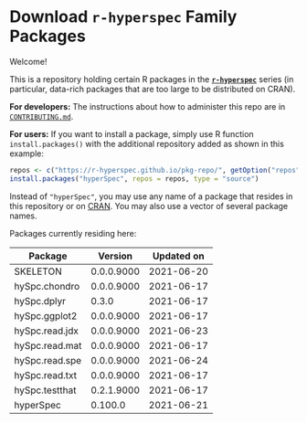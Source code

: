 # Download **`r-hyperspec`** Family Packages

Welcome!

This is a repository holding certain R packages in the [**`r-hyperspec`**](https://r-hyperspec.github.io/) series (in particular, data-rich packages that are too large to be distributed on CRAN).

**For developers:** The instructions about how to administer this repo are in [`CONTRIBUTING.md`](https://github.com/r-hyperspec/pkg-repo/blob/gh-pages/CONTRIBUTING.md).

**For users:** If you want to install a package, simply use R function `install.packages()` with the additional repository added as shown in this example:

```r
repos <- c("https://r-hyperspec.github.io/pkg-repo/", getOption("repos"))
install.packages("hyperSpec", repos = repos, type = "source")
```

Instead of `"hyperSpec"`, you may use any name of a package that resides in this repository or on [CRAN](https://cran.rstudio.com/web/packages/index.html).
You may also use a vector of several package names.


<!-- list of packages: start | DO NOT REMOVE THIS LINE -->

Packages currently residing here:

Package       | Version       | Updated on    
------------- | ------------- | ------------- 
SKELETON | 0.0.0.9000 | 2021-06-20
hySpc.chondro | 0.0.0.9000 | 2021-06-17
hySpc.dplyr | 0.3.0 | 2021-06-17
hySpc.ggplot2 | 0.0.0.9000 | 2021-06-17
hySpc.read.jdx | 0.0.0.9000 | 2021-06-23
hySpc.read.mat | 0.0.0.9000 | 2021-06-17
hySpc.read.spe | 0.0.0.9000 | 2021-06-24
hySpc.read.txt | 0.0.0.9000 | 2021-06-17
hySpc.testthat | 0.2.1.9000 | 2021-06-17
hyperSpec | 0.100.0 | 2021-06-21

